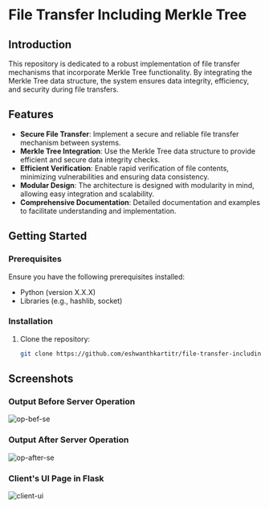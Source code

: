 # File Transfer Including Merkle Tree

## Introduction

This repository is dedicated to a robust implementation of file transfer mechanisms that incorporate Merkle Tree functionality. By integrating the Merkle Tree data structure, the system ensures data integrity, efficiency, and security during file transfers.

## Features

- **Secure File Transfer**: Implement a secure and reliable file transfer mechanism between systems.
- **Merkle Tree Integration**: Use the Merkle Tree data structure to provide efficient and secure data integrity checks.
- **Efficient Verification**: Enable rapid verification of file contents, minimizing vulnerabilities and ensuring data consistency.
- **Modular Design**: The architecture is designed with modularity in mind, allowing easy integration and scalability.
- **Comprehensive Documentation**: Detailed documentation and examples to facilitate understanding and implementation.

## Getting Started

### Prerequisites

Ensure you have the following prerequisites installed:

- Python (version X.X.X)
- Libraries (e.g., hashlib, socket)

### Installation

1. Clone the repository:

   ```bash
   git clone https://github.com/eshwanthkartitr/file-transfer-including-Merkle-tree.git

## Screenshots

### Output Before Server Operation

![op-bef-se](https://github.com/eshwanthkartitr/file-transfer-including-Merkle-tree/assets/111058542/342577b7-6403-4d68-8692-2788cd509db1)

### Output After Server Operation

![op-after-se](https://github.com/eshwanthkartitr/file-transfer-including-Merkle-tree/assets/111058542/cb42ad88-c08c-4dd9-ba17-99fa1ee08945)

### Client's UI Page in Flask

![client-ui](https://github.com/eshwanthkartitr/file-transfer-including-Merkle-tree/assets/111058542/6c65defe-b020-498c-8e08-75e02b44a46a)

